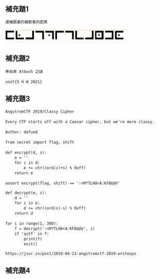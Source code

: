 #
```

```

## 補充題1
```
連豬圈裏的豬都會的密碼
```
![cipher](./pic/cipher.png)

## 補充題2
```
希伯來 Atbash 之謎

uozt{S H W 2021}
```


## 補充題3
```
AngstromCTF 2019/Classy Cipher

Every CTF starts off with a Caesar cipher, but we're more classy.

Author: defund

from secret import flag, shift

def encrypt(d, s):
	e = ''
	for c in d:
		e += chr((ord(c)+s) % 0xff)
	return e

assert encrypt(flag, shift) == ':<M?TLH8<A:KFBG@V'
```
```
def decrypt(e, s):
    d = ''
    for c in e:
        d += chr((ord(c)-s) % 0xff)
    return d

for i in range(1, 300):
    f = decrypt(':<M?TLH8<A:KFBG@V', i)
    if 'actf' in f:
        print(f)
        exit()
```
```
https://jsur.in/post/2019-04-23-angstromctf-2019-writeups
```


## 補充題4
```

```
